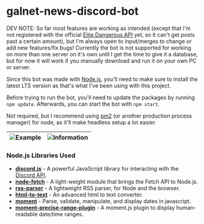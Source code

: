 # galnet-news-discord-bot
DEV NOTE: So far most features are working as intended (except that I'm not registered with the official [Elite Dangerous API](https://cms.elitedangerous.com/api) yet, so it can't get posts past a certain amount), but I'm always open to input/merges to change or add new features/fix bugs! Currently the bot is not supported for working on more than one server on it's own until I get the time to give it a database, but for now it will work if you manually download and run it on your own PC or server.

Since this bot was made with [Node.js](https://nodejs.org), you'll need to make sure to install the latest LTS version as that's what I've been using with this project.

Before trying to run the bot, you'll need to update the packages by running `npm update`. Afterwards, you can start the bot with `npm start`.

Not required, but I recommend using [pm2](https://www.npmjs.com/package/pm2) (or another production process manager) for node, as it'll make headless setup a lot easier.

![Example](https://github.com/TheAlienDrew/galnet-news-discord-bot/blob/main/images/example.png?raw=true) | ![Information](https://github.com/TheAlienDrew/galnet-news-discord-bot/blob/main/images/information.png?raw=true)
-- | --

### Node.js Libraries Used
- **[discord.js](https://github.com/discordjs/discord.js)** - A powerful JavaScript library for interacting with the [Discord API](https://discord.com/developers/docs/intro).
- **[node-fetch](https://github.com/node-fetch/node-fetch)** - A light-weight module that brings the Fetch API to Node.js.
- **[rss-parser](https://github.com/rbren/rss-parser)** - A lightweight RSS parser, for Node and the browser.
- **[html-to-text](https://github.com/html-to-text/node-html-to-text)** - An advanced html to text converter.
- **[moment](https://github.com/moment/moment)** - Parse, validate, manipulate, and display dates in javascript.
- **[moment-precise-range-plugin](https://github.com/codebox/moment-precise-range)** - A moment.js plugin to display human-readable date/time ranges.
